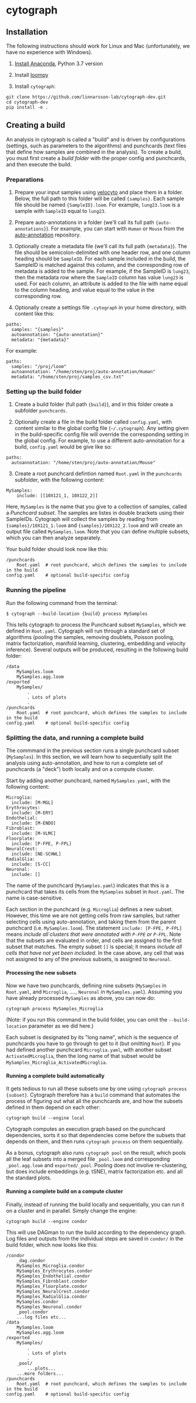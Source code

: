 
# cytograph

## Installation

The following instructions should work for Linux and Mac (unfortunately, we have no 
experience with Windows).

1. [Install Anaconda](https://www.continuum.io/downloads), Python 3.7 version

2. Install [loompy](http://loompy.org)

3. Install `cytograph`:

```
git clone https://github.com/linnarsson-lab/cytograph-dev.git
cd cytograph-dev
pip install -e .
```

## Creating a build

An analysis in cytograph is called a "build" and is driven by configurations (settings, such as parameters to the algorithms) and punchcards (text files that define how samples are combined in the analysis). To create a build, you must first create a
*build folder* with the proper config and punchcards, and then execute the build. 

### Preparations

1. Prepare your input samples using [velocyto](http://velocyto.org) and place them in a folder. Below, the full path to this folder will be called `{samples}`. Each sample file should be named `{SampleID}.loom`. For example, `lung23.loom` is a sample with `SampleID` equal to `lung23`.

2. Prepare auto-annotations in a folder (we'll call its full path `{auto-annotations}`). For example, you can start with `Human` or `Mouse` from the [auto-annotation](https://github.com/linnarsson-lab/auto-annotation) repository.

3. Optionally create a metadata file (we'll call its full path `{metadata}`). The file should be semicolon-delimited with one header row, and one column heading should be `SampleID`. For each sample included in the build, the SampleID is matched against this column, and the corresponding row of metadata is added to the sample. For example, if the SampleID is `lung23`, then the metadata row where the `SampleID` column has value `lung23` is used. For each column, an attribute is added to the file with name equal to the column heading, and value equal to the value in the corresponding row. 

4. Optionally create a settings file `.cytograph` in your home directory, with content like this:

```
paths:
  samples: "{samples}"
  autoannotation: "{auto-annotation}"
  metadata: "{metadata}"
```

For example:

```
paths:
  samples: "/proj/loom"
  autoannotation: "/home/sten/proj/auto-annotation/Human"
  metadata: "/home/sten/proj/samples_csv.txt"
```

### Setting up the build folder

1. Create a build folder (full path `{build}`), and in this folder create a subfolder `punchcards`. 

2. Optionally create a file in the build folder called `config.yaml`, with content similar to the global config file (`~/.cytograph`). Any setting given in the build-specific config file will override the corresponding
    setting in the global config. For example, to use a different auto-annotation for a build, `config.yaml` would be give like so:

```
paths:
  autoannotation: "/home/sten/proj/auto-annotation/Mouse"
```

3. Create a root punchcard defintion named `Root.yaml` in the `punchcards` subfolder, with the following content:

```
MySamples:
    include: [[10X121_1, 10X122_2]]
```

Here, `MySamples` is the name that you give to a collection of samples, called a *Punchcard subset*. The samples are listes in double brackets using their SampleIDs. Cytograph will collect the samples by reading from `{samples}/10X121_1.loom` and `{samples}/10X122_2.loom`
and will create an output file called `MySamples.loom`. Note that you can define multiple subsets, which you can then analyze separately.

Your build folder should look now like this:

```
/punchcards
    Root.yaml  # root punchcard, which defines the samples to include in the build
config.yaml    # optional build-specific config
```

### Running the pipeline

Run the following command from the terminal:

```
$ cytograph --build-location {build} process MySamples
```

This tells cytograph to process the Punchcard subset `MySamples`, which we defined in `Root.yaml`. Cytograph will run through a standard set of algorithms (pooling the samples, removing doublets,
Poisson pooling, matrix factorization, manifold learning, clustering, embedding and velocity inference). Several outputs will be produced, resulting in the following build folder:

```
/data
    MySamples.loom
    MySamples.agg.loom
/exported
    MySamples/
        .
        . Lots of plots
        .
/punchcards
    Root.yaml  # root punchcard, which defines the samples to include in the build
config.yaml    # optional build-specific config

```


### Splitting the data, and running a complete build

The commmand in the previous section runs a single punchcard subset (`MySamples`). In this section, we will learn how to sequentially split the analysis using auto-annotation, and
how to run a complete set of punchcards (a "deck") both locally and on a compute cluster.

Start by adding another punchcard, named `MySamples.yaml`, with the following content:

```
Microglia:
  include: [M-MGL]
Erythrocytes:
  include: [M-ERY]
Endothelial:
  include: [M-ENDO]
Fibroblast:
  include: [M-VLMC]
Floorplate:
  include: [P-FPE, P-FPL]
NeuralCrest:
  include: [NE-SCHWL]
RadialGlia:
  include: [S-CC]
Neuronal:
  include: []
```

The name of the punchcard (`MySamples.yaml`) indicates that this is a punchcard that takes its cells from the `MySamples` subset in `Root.yaml`. The name is case-sensitive.

Each section in the punchcard (e.g. `Microglia`) defines a new subset. However, this time we are not getting cells from raw samples, but rather selecting cells using auto-annotation,
and taking them from the parent punchcard (i.e. `MySamples.loom`). The statement `include: [P-FPE, P-FPL]` means *include all clusters that were annotated with `P-FPE` or `P-FPL`*. 
Note that the subsets are evaluated in order, and cells are assigned to the first subset that matches. The empty subset `[]` is special; it means 
*include all cells that have not yet been included*. In the case above, any cell that was not assigned to any of the previous
subsets, is assigned to `Neuronal`.


#### Processing the new subsets

Now we have two punchcards, defining nine subsets (`MySamples` in `Root.yaml`, and `Microglia`, ...., `Neuronal` in `MySamples.yaml`). Assuming you have already processed `MySamples` as above, you can now do:

```
cytograph process MySamples_Microglia
```

(Note: if you run this command in the build folder, you can omit the `--build-location` parameter as we did here.)

Each subset is designated by its "long name", which is the sequence of punchcards you have to go through to get to it (but 
omitting `Root`). If you had defined another punchcard `Microglia.yaml`, with another subset `ActivatedMicroglia`, then the long name of that subset would be `MySamples_Microglia_ActivatedMicroglia`.

#### Running a complete build automatically

It gets tedious to run all these subsets one by one using `cytograph process {subset}`. Cytograph therefore has a `build`
command that automates the process of figuring out what all the punchcards are, and how the subsets defined in them depend on each other:

```
cytograph build --engine local
```

Cytograph computes an execution graph based on the punchcard dependencies, sorts it so that dependencies come before the
subsets that depends on them, and then runs `cytograph process` on them sequentially.

As a bonus, cytograph also runs `cytograph pool` on the result, which pools all the leaf subsets into a merged file `_pool.loom` and corresponding `_pool.agg.loom` and `exported/_pool`. Pooling does not involve re-clustering, but does
include embeddings (e.g. tSNE), matrix factorization etc. and all the standard plots.

#### Running a complete build on a compute cluster

Finally, instead of running the build locally and sequentially, you can run it on a cluster and in parallel. Simply change
the engine:

```
cytograph build --engine condor
```

This will use DAGman to run the build according to the dependency graph. Log files and outputs from the individual steps
are saved in `condor/` in the build folder, which now looks like this:

```
/condor
    _dag.condor
    MySamples_Microglia.condor
    MySamples_Erythrocytes.condor
    MySamples_Endothelial.condor
    MySamples_Fibroblast.condor
    MySamples_Floorplate.condor
    MySamples_NeuralCrest.condor
    MySamples_RadialGlia.condor
    MySamples.condor
    MySamples_Neuronal.condor
    _pool.condor
    ...log files etc...
/data
    MySamples.loom
    MySamples.agg.loom
/exported
    MySamples/
        .
        . Lots of plots
        .
    _pool/
        ...plots...
    ...more folders...
/punchcards
    Root.yaml  # root punchcard, which defines the samples to include in the build
config.yaml    # optional build-specific config
```


